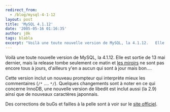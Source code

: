```yaml
---
redirect_from:
  - /blog/mysql-4-1-12
layout: post
title: 'MySQL 4.1.12'
date: '2005-05-16 01:16:35'
author: j0k
tags: blabla
excerpt: "Voilà une toute nouvelle version de MySQL, la 4.1.12.   Elle est sortie de 13 mai dernier, mais la release tombe seulement ce matin et [les miroirs](http://dev.mysql.com/downloads/mysql/4.1.html) ne sont pas encore tous à jours, d'ailleurs y'en a aucun qui sont à jour mais bon....  \n  \nCette version inclut un nouveau prompteur qui interprète mieux      …"
---
```


Voilà une toute nouvelle version de MySQL, la 4.1.12.   Elle est sortie de 13 mai dernier, mais la release tombe seulement ce matin et [les miroirs](http://dev.mysql.com/downloads/mysql/4.1.html) ne sont pas encore tous à jours, d'ailleurs y'en a aucun qui sont à jour mais bon....

Cette version inclut un nouveau prompteur qui interprète mieux les commentaires (`/*` .... `*/`). Quelques changements sont à noter en ce qui concerne InnoDB, une nouvelle version de libedit est inclut aussi (la 2.9) ainsi que de nouveaux caractères japonnais.

Des corrections de buGs et failles à la pelle sont à voir sur le [site officiel](http://dev.mysql.com/doc/mysql/en/news-4-1-12.html).
